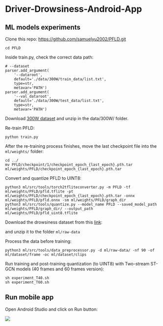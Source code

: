 # Driver-Drowsiness-Android-App

## ML models experiments
Clone this repo:
https://github.com/samuelyu2002/PFLD.git

``` shell
cd PFLD
```

Inside train.py, check the correct data path:
``` 
# --dataset
parser.add_argument(
    '--dataroot',
    default='./data/300W/train_data/list.txt',
    type=str,
    metavar='PATH')
parser.add_argument(
    '--val_dataroot',
    default='./data/300W/test_data/list.txt',
    type=str,
    metavar='PATH')
```
Download [300W dataset](https://drive.google.com/file/d/1zyahLoR9i2hgS7d_taRPcYBYJzD3Ir1b/view?usp=sharing) and unzip in the data/300W/ folder.
 
Re-train PFLD:
``` shell
python train.py
```
After the re-training process finishes, move the last checkpoint file into the `ml/weights/` folder:
```
cd ../
mv PFLD/checkpoint/1/checkpoint_epoch_{last_epoch}.pth.tar ml/weights/PFLD/checkpoint_epoch_{last_epoch}.pth.tar
```
Convert and quantize PFLD to UINT8:
```
python3 ml/src/tools/torch2tfliteconverter.py -m PFLD -tf ml/weights/PFLD/pfld.tflite -pt ml/weights/PFLD/checkpoint_epoch_{last_epoch}.pth.tar -onnx ml/weights/PFLD/pfld.onnx -sm ml/weights/PFLD/graph_dir
python3 ml/src/tools/quantize.py --model_name PFLD --saved_model_path ml/weights/PFLD/graph_dir/ --output_path ml/weights/PFLD/pfld_uint8.tflite
```
Download the drowsiness dataset from this [link](https://drive.google.com/file/d/1uapqLnNbSWAyqcO1CXUvQpKTwnOCrpeb/view?usp=drive_link): 

and unzip it to the folder `ml/raw-data`

Process the data before training:
```
python3 ml/src/tools/data_preprocessor.py -d ml/raw-data/ -nf 90 -of ml/dataset/frame -oc ml/dataset/clips
```
Run training and post-training quantization (to UINT8) with Two-stream ST-GCN models (40 frames and 60 frames version):
```
sh experiment_T40.sh
sh experiment_T60.sh
```
## Run mobile app
Open Android Studio and click on Run button:
<div>
    <img src="assets/mobile_app_guide.png">
</div>
